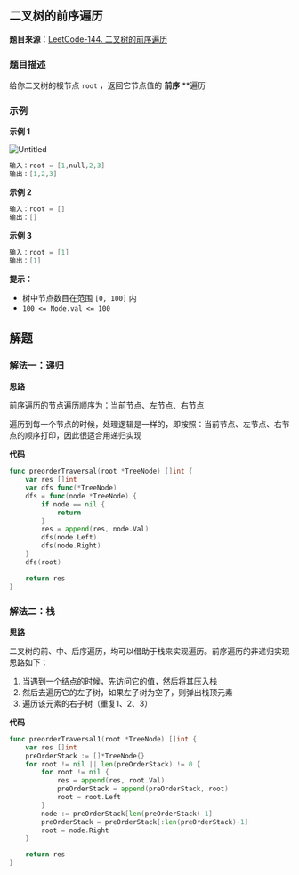 ## 二叉树的前序遍历

**题目来源**：[LeetCode-144. 二叉树的前序遍历](https://leetcode-cn.com/problems/binary-tree-preorder-traversal/)

### 题目描述

给你二叉树的根节点 `root` ，返回它节点值的 **前序** **遍历

### 示例

**示例 1**

![Untitled](https://s3-us-west-2.amazonaws.com/secure.notion-static.com/95998c01-e9ba-4020-8766-1b7167b03575/Untitled.png)

```go
输入：root = [1,null,2,3]
输出：[1,2,3]
```

**示例 2**

```go
输入：root = []
输出：[]
```

**示例 3**

```go
输入：root = [1]
输出：[1]
```

**提示：**

- 树中节点数目在范围 `[0, 100]` 内
- `100 <= Node.val <= 100`

## 解题

### 解法一：递归

**思路**

前序遍历的节点遍历顺序为：当前节点、左节点、右节点

遍历到每一个节点的时候，处理逻辑是一样的，即按照：当前节点、左节点、右节点的顺序打印，因此很适合用递归实现

**代码**

```go
func preorderTraversal(root *TreeNode) []int {
	var res []int
	var dfs func(*TreeNode)
	dfs = func(node *TreeNode) {
		if node == nil {
			return
		}
		res = append(res, node.Val)
		dfs(node.Left)
		dfs(node.Right)
	}
	dfs(root)

	return res
}
```

### 解法二：栈

**思路**

二叉树的前、中、后序遍历，均可以借助于栈来实现遍历。前序遍历的非递归实现思路如下：

1. 当遇到一个结点的时候，先访问它的值，然后将其压入栈
2. 然后去遍历它的左子树，如果左子树为空了，则弹出栈顶元素
3. 遍历该元素的右子树（重复1、2、3）

**代码**

```go
func preorderTraversal1(root *TreeNode) []int {
	var res []int
	preOrderStack := []*TreeNode{}
	for root != nil || len(preOrderStack) != 0 {
		for root != nil {
			res = append(res, root.Val)
			preOrderStack = append(preOrderStack, root)
			root = root.Left
		}
		node := preOrderStack[len(preOrderStack)-1]
		preOrderStack = preOrderStack[:len(preOrderStack)-1]
		root = node.Right
	}

	return res
}
```